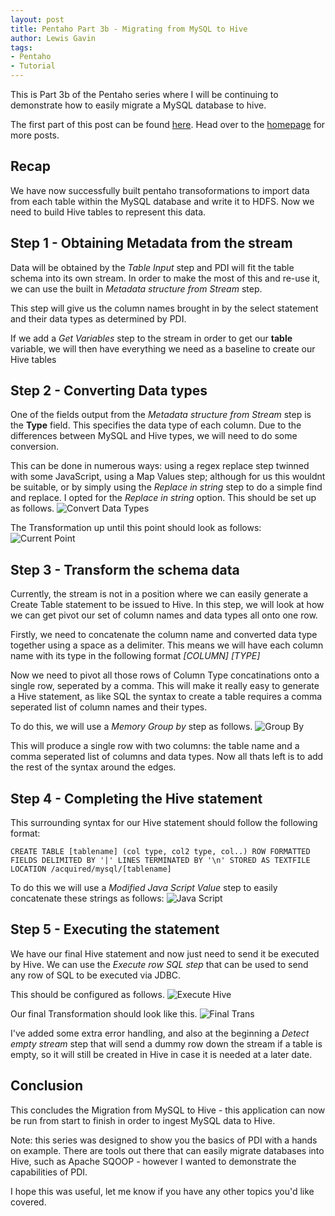 ```yaml
---
layout: post
title: Pentaho Part 3b - Migrating from MySQL to Hive
author: Lewis Gavin
tags:
- Pentaho
- Tutorial
---
```


This is Part 3b of the Pentaho series where I will be continuing to demonstrate how to easily migrate a MySQL database to hive.

The first part of this post can be found [here](http://gavlaaaaaaaa.github.io/Pentaho-Migrate-Hive/). Head over to the [homepage](http://gavlaaaaaaaa.github.io/) for more posts.

## Recap
We have now successfully built pentaho transoformations to import data from each table within the MySQL database and write it to HDFS.
Now we need to build Hive tables to represent this data.

## Step 1 - Obtaining Metadata from the stream
Data will be obtained by the *Table Input* step and PDI will fit the table schema into its own stream. In order to make the most of this and re-use it, we can use the built in *Metadata structure from Stream* step.

This step will give us the column names brought in by the select statement and their data types as determined by PDI. 

If we add a *Get Variables* step to the stream in order to get our **table** variable, we will then have everything we need as a baseline to create our Hive tables

## Step 2 - Converting Data types
One of the fields output from the *Metadata structure from Stream* step is the **Type** field. This specifies the data type of each column. Due to the differences between MySQL and Hive types, we will need to do some conversion.

This can be done in numerous ways: using a regex replace step twinned with some JavaScript, using a Map Values step; although for us this wouldnt be suitable, or by simply using the *Replace in string* step to do a simple find and replace. I opted for the *Replace in string* option. This should be set up as follows.
![Convert Data Types](https://www.lewisgavin.co.uk/images/Pentaho/hive_tables_1.jpg)

The Transformation up until this point should look as follows:
![Current Point](https://www.lewisgavin.co.uk/images/Pentaho/hive_tables_2.jpg)

## Step 3 - Transform the schema data
Currently, the stream is not in a position where we can easily generate a Create Table statement to be issued to Hive. In this step, we will look at how we can get pivot our set of column names and data types all onto one row.

Firstly, we need to concatenate the column name and converted data type together using a space as a delimiter. This means we will have each column name with its type in the following format *[COLUMN] [TYPE]*

Now we need to pivot all those rows of Column Type concatinations onto a single row, seperated by a comma. This will make it really easy to generate a Hive statement, as like SQL the syntax to create a table requires a comma seperated list of column names and their types.

To do this, we will use a *Memory Group by* step as follows.
![Group By](https://www.lewisgavin.co.uk/images/Pentaho/hive_tables_3.jpg)

This will produce a single row with two columns: the table name and a comma seperated list of columns and data types. Now all thats left is to add the rest of the syntax around the edges.

## Step 4 - Completing the Hive statement
This surrounding syntax for our Hive statement should follow the following format:

`CREATE TABLE [tablename] (col type, col2 type, col..) ROW FORMATTED FIELDS DELIMITED BY '|' LINES TERMINATED BY '\n' STORED AS TEXTFILE LOCATION /acquired/mysql/[tablename]`

To do this we will use a *Modified Java Script Value* step to easily concatenate these strings as follows:
![Java Script](https://www.lewisgavin.co.uk/images/Pentaho/hive_tables_4.jpg)


## Step 5 - Executing the statement
We have our final Hive statement and now just need to send it be executed by Hive. We can use the *Execute row SQL step* that can be used to send any row of SQL to be executed via JDBC.

This should be configured as follows.
![Execute Hive](https://www.lewisgavin.co.uk/images/Pentaho/hive_tables_5.jpg)

Our final Transformation should look like this. 
![Final Trans](https://www.lewisgavin.co.uk/images/Pentaho/hive_tables_6.jpg)

I've added some extra error handling, and also at the beginning a *Detect empty stream* step that will send a dummy row down the stream if a table is empty, so it will still be created in Hive in case it is needed at a later date.

## Conclusion
This concludes the Migration from MySQL to Hive - this application can now be run from start to finish in order to ingest MySQL data to Hive.

Note: this series was designed to show you the basics of PDI with a hands on example. There are tools out there that can easily migrate databases into Hive, such as Apache SQOOP - however I wanted to demonstrate the capabilities of PDI.

I hope this was useful, let me know if you have any other topics you'd like covered.
